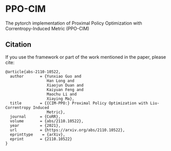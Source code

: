 # PPO-CIM
The pytorch implementation of Proximal Policy Optimization with Correntropy-Induced Metric (PPO-CIM)

## Citation
If you use the framework or part of the work mentioned in the paper, please cite:
```
@article{abs-2110-10522,
  author       = {Yunxiao Guo and
                  Han Long and
                  Xiaojun Duan and
                  Kaiyuan Feng and
                  Maochu Li and
                  Xiaying Ma},
  title        = {{CIM-PPO:} Proximal Policy Optimization with Liu-Correntropy Induced
                  Metric},
  journal      = {CoRR},
  volume       = {abs/2110.10522},
  year         = {2021},
  url          = {https://arxiv.org/abs/2110.10522},
  eprinttype    = {arXiv},
  eprint       = {2110.10522}
}
```
